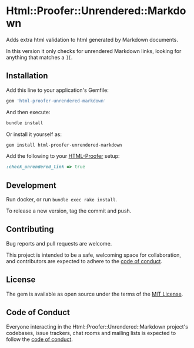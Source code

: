 # Html::Proofer::Unrendered::Markdown

Adds extra html validation to html generated by Markdown documents.

In this version it only checks for unrendered Markdown links, looking for
anything that matches a `][`.

## Installation

Add this line to your application's Gemfile:

```ruby
gem 'html-proofer-unrendered-markdown'
```

And then execute:

```sh
bundle install
```

Or install it yourself as:

```sh
gem install html-proofer-unrendered-markdown
```

Add the following to your [HTML-Proofer][html-proofer] setup:

```rb
:check_unrendered_link => true
```

## Development

Run docker, or run `bundle exec rake install`.

To release a new version, tag the commit and push.

## Contributing

Bug reports and pull requests are welcome.

This project is intended to be a safe, welcoming space for collaboration, and
contributors are expected to adhere to the
[code of conduct](https://github.com/swedbankpay/html-proofer-unrendered-markdown/blob/master/CODE_OF_CONDUCT.md).

## License

The gem is available as open source under the terms of the [MIT License](https://opensource.org/licenses/MIT).

## Code of Conduct

Everyone interacting in the Html::Proofer::Unrendered::Markdown project's codebases, issue trackers, chat rooms and mailing lists is expected to follow the [code of conduct](https://github.com/[USERNAME]/html-proofer-unrendered-markdown/blob/master/CODE_OF_CONDUCT.md).

[html-proofer]: https://github.com/gjtorikian/html-proofer
